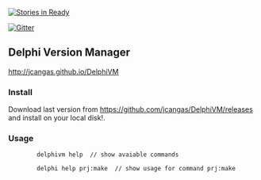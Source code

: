 
[![Stories in Ready](https://badge.waffle.io/jcangas/delphivm.svg?label=ready&title=Ready)](http://waffle.io/jcangas/delphivm)

[![Gitter](https://badges.gitter.im/Join%20Chat.svg)](https://gitter.im/jcangas/DelphiVM?utm_source=badge&utm_medium=badge&utm_campaign=pr-badge&utm_content=badge)

## Delphi Version Manager

http://jcangas.github.io/DelphiVM

### Install

 Download last version from https://github.com/jcangas/DelphiVM/releases and install on your local disk!.

### Usage

```
		delphivm help  // show avaiable commands

		delphi help prj:make  // show usage for command prj:make

```
